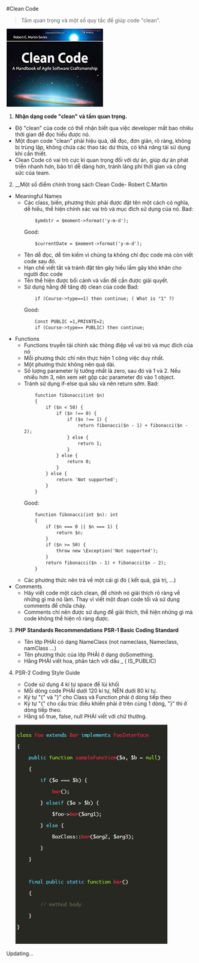 #Clean Code

> Tầm quan trọng và một số quy tắc để giúp code "clean".

![](images/clean_code.png)

1. __Nhận dạng code "clean" và tầm quan trọng.__
- Độ "clean" của code có thể nhận biết qua việc developer mất bao nhiêu thời gian để đọc hiểu được nó.
- Một đoạn code "clean" phải hiệu quả, dễ đọc, đơn giản, rõ ràng, không bị trùng lặp, không chứa các thao tác dư thừa, có khả năng tái sử dụng khi cần thiết.
- Clean Code có vai trò cực kì quan trọng đối với dự án, giúp dự án phát triển nhanh hơn, bảo trì dễ dàng hơn, tránh lãng phí thời gian và công sức của team.

2. __Một số điểm chính trong sách Clean Code- Robert C.Martin
- Meaningful Names
	- Các class, biến, phương thức phải được đặt tên một cách có nghĩa, dễ hiểu, thể hiện chính xác vai trò và mục đích sử dụng của nó.
		Bad:
		```
			$ymdstr = $moment->format('y-m-d');
		```
		Good:
		```
			$currentDate = $moment->format('y-m-d'); 
		```
	- Tên dễ đọc, dễ tìm kiếm vì chúng ta không chỉ đọc code mà còn viết code sau đó.
	- Hạn chế viết tắt và tránh đặt tên gây hiểu lầm gây khó khăn cho người đọc code
	- Tên thể hiện được bối cảnh và vấn đề cần được giải quyết.
	- Sử dụng hằng để tăng độ clean của code 
		Bad:
		```
			if (Course->type==1) then continue; ( What is "1" ?)
		```
		Good:
		```
			Const PUBLIC =1,PRIVATE=2;
			if (Course->type== PUBLIC) then continue; 
		``` 
- Functions
	- Functions truyền tải chính xác thông điệp về vai trò và mục đích của nó
	- Mỗi phương thức chỉ nên thực hiện 1 công việc duy nhất.
	- Một phương thức không nên quá dài.
	- Số lượng parameter lý tưởng nhất là zero, sau đó và 1 và 2. Nếu nhiều hơn 3, nên xem xét gộp các parameter đó vào 1 object.
	- Tránh sử dụng if-else quá sâu và nên return sớm.
		Bad:
		```
			function fibonacci(int $n)
			{
			    if ($n < 50) {
			        if ($n !== 0) {
			            if ($n !== 1) {
			                return fibonacci($n - 1) + fibonacci($n - 2);
			            } else {
			                return 1;
			            }
			        } else {
			            return 0;
			        }
			    } else {
			        return 'Not supported';
			    }
			}
		```
		Good:
		```
			function fibonacci(int $n): int
			{
			    if ($n === 0 || $n === 1) {
			        return $n;
			    }
				if ($n >= 50) {
			        throw new \Exception('Not supported');
			    }
			    return fibonacci($n - 1) + fibonacci($n - 2);
			} 
		```
	- Các phương thức nên trả về một cái gì đó ( kết quả, giá trị, ...)
- Comments
	- Hãy viết code một cách clean, để chính nó giải thích rõ ràng về những gì mà nó làm. Thay vì viết một đoạn code tồi và sử dụng comments để chữa cháy.
	- Comments chỉ nên được sử dụng để giải thích, thể hiện những gì mà code không thể hiện rõ ràng được.

3. __PHP Standards Recommendations__
__PSR-1 Basic Coding Standard__
	- Tên lớp PHẢI có dạng NameClass (not nameclass, Nameclass, namClass …)
	- Tên phương thức của lớp PHẢI ở dạng doSomething.
	- Hằng PHẢI viết hoa, phân tách với dấu _ ( IS_PUBLIC)
2. PSR-2 Coding Style Guide	
	- Code sử dụng 4 kí tự space để lùi khối
	- Mỗi dòng code PHẢI dưới 120 kí tự, NÊN dưới 80 kí tự.
	- Ký tự "{" và "}" cho Class và Function phải ở dòng tiếp theo
	- Ký tự "{" cho cấu trúc điều khiển phải ở trên cùng 1 dòng, "}" thì ở dòng tiếp theo.
	- Hằng số true, false, null PHẢI viết với chữ thường.

	![](images/PSR-2.png)

Updating...	


